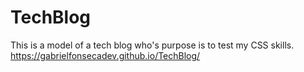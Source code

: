 # TechBlog
This is a model of a tech blog who's purpose is to test my CSS skills.
https://gabrielfonsecadev.github.io/TechBlog/
